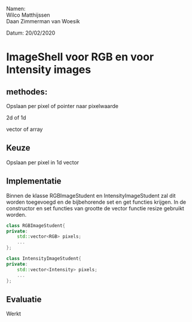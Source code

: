 Namen:  
Wilco Matthijssen  
Daan Zimmerman van Woesik  

Datum: 20/02/2020


# ImageShell voor RGB en voor Intensity images

## methodes: 


Opslaan per pixel of pointer naar pixelwaarde


2d of 1d


vector of array

## Keuze
Opslaan per pixel in 1d vector


## Implementatie


Binnen de klasse RGBImageStudent en IntensityImageStudent zal dit worden toegevoegd en de bijbehorende set en get functies krijgen. In de constructor en set functies van grootte de vector functie resize gebruikt worden.
```cpp 
class RGBImageStudent{
private:
    std::vector<RGB> pixels;
    ...
};

class IntensityImageStudent{
private:
    std::vector<Intensity> pixels;
    ...
};
```
## Evaluatie

Werkt






